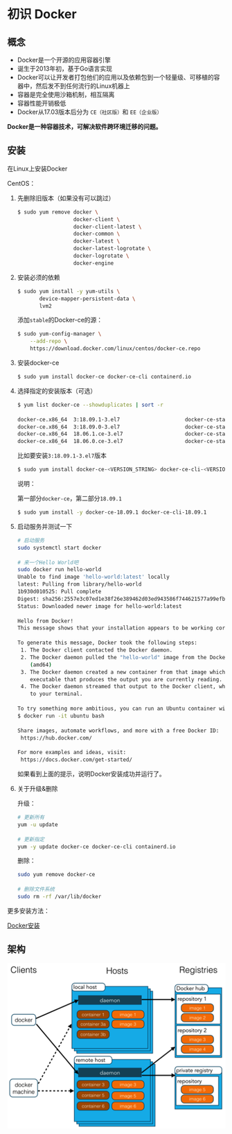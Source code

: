 # 初识 Docker

## 概念

- Docker是一个开源的应用容器引擎
- 诞生于2013年初，基于Go语言实现
- Docker可以让开发者打包他们的应用以及依赖包到一个轻量级、可移植的容器中，然后发不到任何流行的Linux机器上
- 容器是完全使用沙箱机制，相互隔离
- 容器性能开销极低
- Docker从17.03版本后分为 `CE（社区版）`和 `EE（企业版）`

**Docker是一种容器技术，可解决软件跨环境迁移的问题。**


## 安装

在Linux上安装Docker

CentOS：

1. 先删除旧版本（如果没有可以跳过）

   ```bash
   $ sudo yum remove docker \
                     docker-client \
                     docker-client-latest \
                     docker-common \
                     docker-latest \
                     docker-latest-logrotate \
                     docker-logrotate \
                     docker-engine
   ```

2. 安装必须的依赖

   ```bash
   $ sudo yum install -y yum-utils \
          device-mapper-persistent-data \
          lvm2
   ```

   添加`stable`的Docker-ce的源：

   ```bash
   $ sudo yum-config-manager \
       --add-repo \
       https://download.docker.com/linux/centos/docker-ce.repo
   ```

3. 安装docker-ce

   ```bash
   $ sudo yum install docker-ce docker-ce-cli containerd.io
   ```

4. 选择指定的安装版本（可选）

   ```bash
   $ yum list docker-ce --showduplicates | sort -r

   docker-ce.x86_64  3:18.09.1-3.el7                     docker-ce-stable
   docker-ce.x86_64  3:18.09.0-3.el7                     docker-ce-stable
   docker-ce.x86_64  18.06.1.ce-3.el7                    docker-ce-stable
   docker-ce.x86_64  18.06.0.ce-3.el7                    docker-ce-stable

   ```

   比如要安装`3:18.09.1-3.el7`版本

   ```bash
   $ sudo yum install docker-ce-<VERSION_STRING> docker-ce-cli-<VERSION_STRING> containerd.io
   ```

   说明：

   第一部分`docker-ce`，第二部分`18.09.1`

   ```bash
   $ sudo yum install -y docker-ce-18.09.1 docker-ce-cli-18.09.1
   ```

5. 启动服务并测试一下

   ```bash
   # 启动服务
   sudo systemctl start docker

   # 来一个Hello World吧
   sudo docker run hello-world
   Unable to find image 'hello-world:latest' locally
   latest: Pulling from library/hello-world
   1b930d010525: Pull complete
   Digest: sha256:2557e3c07ed1e38f26e389462d03ed943586f744621577a99efb77324b0fe535
   Status: Downloaded newer image for hello-world:latest

   Hello from Docker!
   This message shows that your installation appears to be working correctly.

   To generate this message, Docker took the following steps:
    1. The Docker client contacted the Docker daemon.
    2. The Docker daemon pulled the "hello-world" image from the Docker Hub.
       (amd64)
    3. The Docker daemon created a new container from that image which runs the
       executable that produces the output you are currently reading.
    4. The Docker daemon streamed that output to the Docker client, which sent it
       to your terminal.

   To try something more ambitious, you can run an Ubuntu container with:
   $ docker run -it ubuntu bash

   Share images, automate workflows, and more with a free Docker ID:
    https://hub.docker.com/

   For more examples and ideas, visit:
    https://docs.docker.com/get-started/
   ```

   如果看到上面的提示，说明Docker安装成功并运行了。

6. 关于升级&删除

   升级：

   ```bash
   # 更新所有
   yum -u update

   # 更新指定
   yum -y update docker-ce docker-ce-cli containerd.io
   ```

   删除：

   ```bash
   sudo yum remove docker-ce

   # 删除文件系统
   sudo rm -rf /var/lib/docker
   ```


更多安装方法：

[Docker安装](https://www.toimc.com/docker%E5%85%A5%E9%97%A8%E4%B9%8B%E5%AE%89%E8%A3%85%E6%95%99%E7%A8%8B/#more)


## 架构

![docker架构](/docker1.png)

